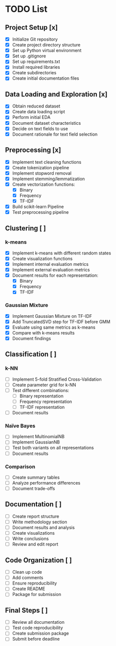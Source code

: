 # TODO List

## Project Setup [x]
- [x] Initialize Git repository
- [x] Create project directory structure
- [x] Set up Python virtual environment
- [x] Set up .gitignore
- [x] Set up requirements.txt
- [x] Install required libraries
- [x] Create subdirectories
- [x] Create initial documentation files

## Data Loading and Exploration [x]
- [x] Obtain reduced dataset
- [x] Create data loading script
- [x] Perform initial EDA
- [x] Document dataset characteristics
- [x] Decide on text fields to use
- [x] Document rationale for text field selection

## Preprocessing [x]
- [x] Implement text cleaning functions
- [x] Create tokenization pipeline
- [x] Implement stopword removal
- [x] Implement stemming/lemmatization
- [x] Create vectorization functions:
  - [x] Binary
  - [x] Frequency
  - [x] TF-IDF
- [x] Build scikit-learn Pipeline
- [x] Test preprocessing pipeline

## Clustering [ ]
### k-means
- [x] Implement k-means with different random states
- [x] Create visualization functions
- [x] Implement internal evaluation metrics
- [x] Implement external evaluation metrics
- [x] Document results for each representation:
  - [x] Binary
  - [x] Frequency
  - [x] TF-IDF

### Gaussian Mixture
- [x] Implement Gaussian Mixture on TF-IDF
- [x] Add TruncatedSVD step for TF-IDF before GMM
- [x] Evaluate using same metrics as k-means
- [x] Compare with k-means results
- [x] Document findings

## Classification [ ]
### k-NN
- [ ] Implement 5-fold Stratified Cross-Validation
- [ ] Create parameter grid for k-NN
- [ ] Test different combinations:
  - [ ] Binary representation
  - [ ] Frequency representation
  - [ ] TF-IDF representation
- [ ] Document results

### Naïve Bayes
- [ ] Implement MultinomialNB
- [ ] Implement GaussianNB
- [ ] Test both variants on all representations
- [ ] Document results

### Comparison
- [ ] Create summary tables
- [ ] Analyze performance differences
- [ ] Document trade-offs

## Documentation [ ]
- [ ] Create report structure
- [ ] Write methodology section
- [ ] Document results and analysis
- [ ] Create visualizations
- [ ] Write conclusions
- [ ] Review and edit report

## Code Organization [ ]
- [ ] Clean up code
- [ ] Add comments
- [ ] Ensure reproducibility
- [ ] Create README
- [ ] Package for submission

## Final Steps [ ]
- [ ] Review all documentation
- [ ] Test code reproducibility
- [ ] Create submission package
- [ ] Submit before deadline 